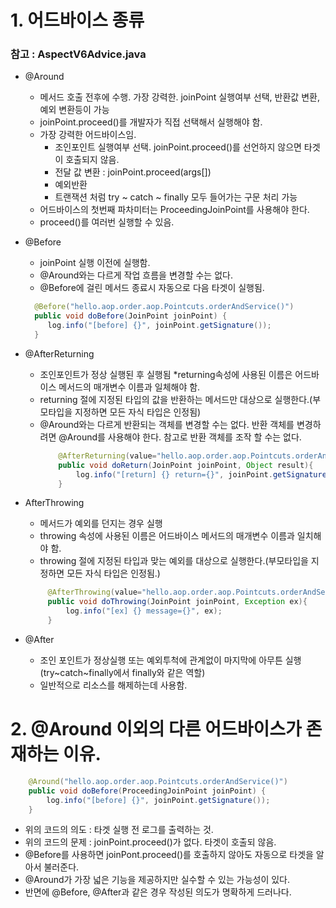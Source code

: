 # 1. 어드바이스 종류
### 참고 : AspectV6Advice.java
* @Around 
  * 메서드 호출 전후에 수행. 가장 강력한. joinPoint 실행여부 선택, 반환값 변환, 예외 변환등이 가능
  * <span style ='backgroun-color:ffdce0'>joinPoint.proceed()를 개발자가 직접 선택해서 실행해야 함.</span>  
  * 가장 강력한 어드바이스임.
    * 조인포인트 실행여부 선택. joinPoint.proceed()를 선언하지 않으면 타겟이 호출되지 않음.
    * 전달 값 변환 : joinPoint.proceed(args[])
    * 예외반환
    * 트랜잭션 처럼 try ~ catch ~ finally 모두 들어가는 구문 처리 가능
  * 어드바이스의 첫번째 파차미터는 ProceedingJoinPoint를 사용해야 한다.
  * proceed()를 여러번 실행할 수 있음.

* @Before
  * joinPoint 실행 이전에 실행함.
  * @Around와는 다르게 작업 흐름을 변경할 수는 없다.
  * @Before에 걸린 메서드 종료시 자동으로 다음 타겟이 실행됨.
  ```java
    @Before("hello.aop.order.aop.Pointcuts.orderAndService()")
    public void doBefore(JoinPoint joinPoint) {
       log.info("[before] {}", joinPoint.getSignature());
    }
  ```

* @AfterReturning 
  * 조인포인트가 정상 실행된 후 실행됨
  *returning속성에 사용된 이름은 어드바이스 메서드의 매개변수 이름과 일체해야 함.
  * returning 절에 지정된 타입의 값을 반환하는 메서드만 대상으로 실행한다.(부모타입을 지정하면 모든 자식 타입은 인정됨)
  * @Around와는 다르게 반환되는 객체를 변경할 수는 없다. 반환 객체를 변경하려면 @Around를 사용해야 한다. 참고로 반환 객체를 조작 할 수는 없다.
    ```java
        @AfterReturning(value="hello.aop.order.aop.Pointcuts.orderAndService()", returning = "result")
        public void doReturn(JoinPoint joinPoint, Object result){
            log.info("[return] {} return={}", joinPoint.getSignature(), result);
        }
    ```  
  

* AfterThrowing
  * 메서드가 예외를 던지는 경우 실행
  * throwing 속성에 사용된 이름은 어드바이스 메서드의 매개변수 이름과 일치해야 함.
  * throwing 절에 지정된 타입과 맞는 예외를 대상으로 실행한다.(부모타입을 지정하면 모든 자식 타입은 인정됨.)
   ```java
        @AfterThrowing(value="hello.aop.order.aop.Pointcuts.orderAndService()", throwing = "ex")
        public void doThrowing(JoinPoint joinPoint, Exception ex){
            log.info("[ex] {} message={}", ex);
        }
    ```

* @After
  * 조인 포인트가  정상실행 또는 예외투척에 관계없이 마지막에 아무튼 실행(try~catch~finally에서 finally와 같은 역할)
  * 일반적으로 리소스를 해제하는데 사용함.

# 2. @Around 이외의 다른 어드바이스가 존재하는 이유.

```java
    @Around("hello.aop.order.aop.Pointcuts.orderAndService()")
    public void doBefore(ProceedingJoinPoint joinPoint) {
        log.info("[before] {}", joinPoint.getSignature());
    }
```
* 위의 코드의 의도 : 타겟 실행 전 로그를 출력하는 것.
* 위의 코드의 문제 : joinPoint.proceed()가 없다. 타겟이 호출되 않음.
* @Before를 사용하면 joinPont.proceed()를 호출하지 않아도 자동으로 타겟을 알아서 불러준다.
* @Around가 가장 넓은 기능을 제공하지만 실수할 수 있는 가능성이 있다.
* 반면에 @Before, @After과 같은 경우 작성된 의도가 명확하게 드러나다.